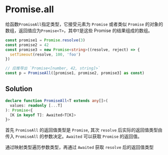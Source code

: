 # Promise.all

给函数`PromiseAll`指定类型，它接受元素为 `Promise` 或者类似 `Promise` 的对象的数组，返回值应为`Promise<T>`，其中`T`是这些 Promise 的结果组成的数组。

```ts
const promise1 = Promise.resolve(3)
const promise2 = 42
const promise3 = new Promise<string>((resolve, reject) => {
  setTimeout(resolve, 100, 'foo')
})

// 应推导出 `Promise<[number, 42, string]>`
const p = PromiseAll([promise1, promise2, promise3] as const)
```

## Solution

```ts
declare function PromiseAll<T extends any[]>(
  values: readonly [...T]
): Promise<{
  [K in keyof T]: Awaited<T[K]>
}>
```

首先 `PromiseAll` 的返回值类型是 `Promise`, 其次 `resolve` 后实际的返回值类型由传入 `PromiseAll` 的参数决定。`Awaited` 可以获取 `Promise` 的返回值。

通过映射类型遍历参数类型，再通过 `Awaited` 获取 `resolve` 后的返回值类型
